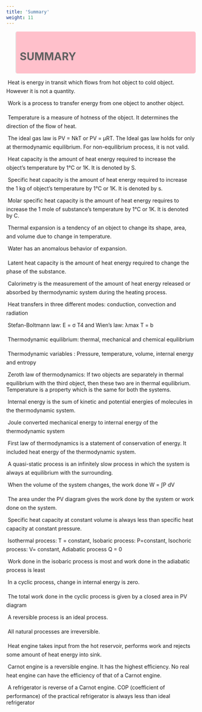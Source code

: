 ```yaml
---
title: 'Summary'
weight: 11
---
```

<blockquote style="background-color:pink; padding:10px; border-radius:5px;">

# SUMMARY
</blockquote>

 Heat is energy in transit which flows from hot object to cold object. However it is not a quantity.

 Work is a process to transfer energy from one object to another object.

 Temperature is a measure of hotness of the object. It determines the direction of the 
flow of heat. 

 The ideal gas law is PV = NkT or PV = μRT. The Ideal gas law holds for only at thermodynamic equilibrium. For non-equilibrium process, it is not valid.

 Heat capacity is the amount of heat energy required to increase the object’s 
temperature by 1°C or 1K. It is denoted by S.

 Specific heat capacity is the amount of heat energy required to increase the 1 kg of 
object’s temperature by 1°C or 1K. It is denoted by s.

 Molar specific heat capacity is the amount of heat energy requires to increase the 1 
mole of substance’s temperature by 1°C or 1K. It is denoted by C. 

 Thermal expansion is a tendency of an object to change its shape, area, and volume 
due to change in temperature.

 Water has an anomalous behavior of expansion.

 Latent heat capacity is the amount of heat energy required to change the phase of the substance.

 Calorimetry is the measurement of the amount of heat energy released or absorbed by thermodynamic system during the heating process. 

 Heat transfers in three different modes: conduction, convection and radiation

 Stefan-Boltmann law: E = σ T4
 and Wien’s law: λmax T = b

 Thermodynamic equilibrium: thermal, mechanical and chemical equilibrium

 Thermodynamic variables : Pressure, temperature, volume, internal energy and 
entropy

 Zeroth law of thermodynamics: If two objects are separately in thermal equilibrium with the third object, then these two are in thermal equilibrium. Temperature is a property which is the same for both the systems.

 Internal energy is the sum of kinetic and potential energies of molecules in the 
thermodynamic system.

 Joule converted mechanical energy to internal energy of the thermodynamic system

 First law of thermodynamics is a statement of conservation of energy. It included heat energy of the thermodynamic system. 

 A quasi-static process is an infinitely slow process in which the system is always at 
equilibrium with the surrounding.

 When the volume of the system changes, the work done W = ∫P dV

 The area under the PV diagram gives the work done by the system or work done on the system.

 Specific heat capacity at constant volume is always less than specific heat capacity at constant pressure.

 Isothermal process: T = constant, Isobaric process: P=constant, Isochoric process: 
V= constant, Adiabatic process Q = 0

 Work done in the isobaric process is most and work done in the adiabatic process 
is least

 In a cyclic process, change in internal energy is zero.

 The total work done in the cyclic process is given by a closed area in PV diagram

 A reversible process is an ideal process.

 All natural processes are irreversible.

 Heat engine takes input from the hot reservoir, performs work and rejects some amount of heat energy into sink.

 Carnot engine is a reversible engine. It has the highest efficiency. No real heat engine 
can have the efficiency of that of a Carnot engine.

 A refrigerator is reverse of a Carnot engine. COP (coefficient of performance) of the 
practical refrigerator is always less than ideal refrigerator


